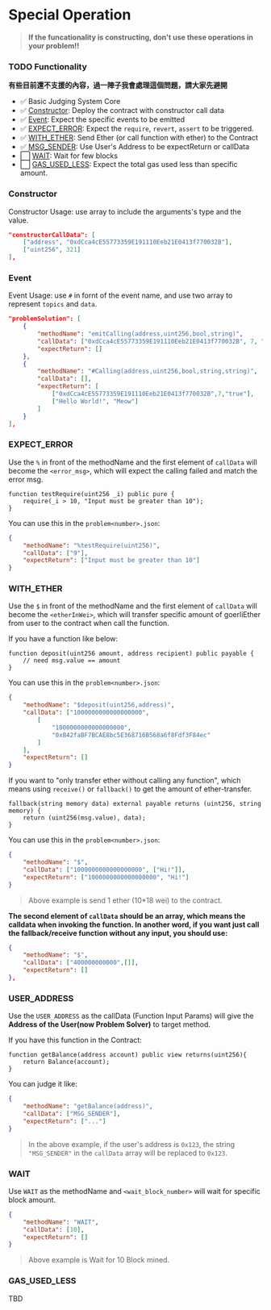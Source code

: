 # Special Operation

> **If the funcationality is constructing, don't use these operations in your problem!!**

### TODO Functionality

**有些目前還不支援的內容，過一陣子我會處理這個問題，請大家先避開**
- ✅ Basic Judging System Core
- ✅ [Constructor](#constructor): Deploy the contract with constructor call data
- ✅ [Event](#event): Expect the specific events to be emitted
- ✅ [EXPECT_ERROR](#expect_error): Expect the `require`, `revert`, `assert` to be triggered.
- ✅ [WITH_ETHER](#with_ether): Send Ether (or call function with ether) to the Contract
- ✅ [MSG_SENDER](#MSG_SENDER): Use User's Address to be expectReturn or callData
- ⬜️ [WAIT](#wait): Wait for few blocks
- ⬜️ [GAS_USED_LESS](#GAS_USED_LESS): Expect the total gas used less than specific amount.

### Constructor

Constructor Usage: use array to include the arguments's type and the value.

```JSON
"constructorCallData": [
    ["address", "0xdCca4cE55773359E191110Eeb21E0413f770032B"],
    ["uint256", 321]
],
```

### Event

Event Usage: use `#` in fornt of the event name, and use two array to represent `topics` and `data`.

```JSON
"problemSolution": [
    {
        "methodName": "emitCalling(address,uint256,bool,string)",
        "callData": ["0xdCca4cE55773359E191110Eeb21E0413f770032B", 7, "true", "Hello World!"],
        "expectReturn": []
    },
    {
        "methodName": "#Calling(address,uint256,bool,string,string)",
        "callData": [],
        "expectReturn": [
            ["0xdCca4cE55773359E191110Eeb21E0413f770032B",7,"true"],
            ["Hello World!", "Meow"]
        ]
    }
],
```

### EXPECT_ERROR

Use the `%` in front of the methodName and the first element of `callData` will become the `<error_msg>`, which will expect the calling failed and match the error msg.

```solidity
function testRequire(uint256 _i) public pure {
    require(_i > 10, "Input must be greater than 10");
}
```

You can use this in the `problem<number>.json`:
```JSON
{
    "methodName": "%testRequire(uint256)",
    "callData": ["9"],
    "expectReturn": ["Input must be greater than 10"]
}
```

### WITH_ETHER

Use the `$` in front of the methodName and the first element of `callData` will become the `<etherInWei>`, which will transfer specific amount of goerliEther from user to the contract when call the function. 

If you have a function like below:
```solidity
function deposit(uint256 amount, address recipient) public payable {
    // need msg.value == amount
}
```
You can use this in the `problem<number>.json`:
```JSON
{
    "methodName": "$deposit(uint256,address)",
    "callData": ["1000000000000000000", 
        [
            "1000000000000000000", 
            "0xB42faBF7BCAE8bc5E368716B568a6f8Fdf3F84ec"
        ]
    ],
    "expectReturn": []
}
```

If you want to "only transfer ether without calling any function", which means using `receive()` or `fallback()` to get the amount of ether-transfer. 

```solidity
fallback(string memory data) external payable returns (uint256, string memory) {
    return (uint256(msg.value), data);
}
```

You can use this in the `problem<number>.json`:
```JSON
{
    "methodName": "$",
    "callData": ["1000000000000000000", ["Hi!"]],
    "expectReturn": ["1000000000000000000", "Hi!"]
}
```

> Above example is send 1 ether (10*18 wei) to the contract.

**The second element of `callData` should be an array, which means the calldata when invoking the function. In another word, if you want just call the fallback/receive function without any input, you should use:**
```JSON
{
    "methodName": "$",
    "callData": ["400000000000",[]],
    "expectReturn": []
},
```

### USER_ADDRESS

Use the `USER_ADDRESS` as the callData (Function Input Params) will give the **Address of the User(now Problem Solver)** to target method.

If you have this function in the Contract:

```solidity
function getBalance(address account) public view returns(uint256){
    return Balance(account);
}
```

You can judge it like:
```JSON
{
    "methodName": "getBalance(address)",
    "callData": ["MSG_SENDER"],
    "expectReturn": ["..."]
}
```
> In the above example, if the user's address is `0x123`, the string `"MSG_SENDER"` in the `callData` array will be replaced to `0x123`.

### WAIT

Use `WAIT` as the methodName and `<wait_block_number>` will wait for specific block amount.

```JSON
{
    "methodName": "WAIT",
    "callData": [10],
    "expectReturn": []
}
```
> Above example is Wait for 10 Block mined.

### GAS_USED_LESS
TBD
